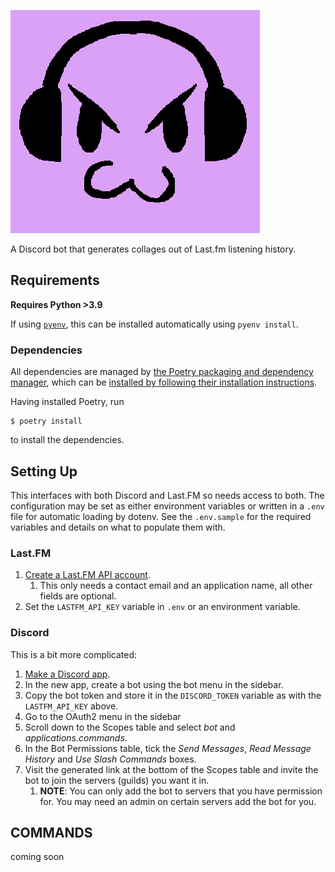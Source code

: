 ![icon](images/icon.png)

A Discord bot that generates collages out of Last.fm listening history.

## Requirements

**Requires Python >3.9**

If using [`pyenv`](https://github.com/pyenv/pyenv), this can be installed
automatically using `pyenv install`.

### Dependencies

All dependencies are managed by [the Poetry packaging and dependency
manager](https://python-poetry.org), which can be [installed by following their
installation instructions](https://python-poetry.org/docs/#installation).

Having installed Poetry, run

```console
$ poetry install
```

to install the dependencies.

## Setting Up

This interfaces with both Discord and Last.FM so needs access to both. The
configuration may be set as either environment variables or written in a
`.env` file for automatic loading by dotenv. See the `.env.sample` for the
required variables and details on what to populate them with.

### Last.FM

1. [Create a Last.FM API account](https://www.last.fm/api/account/create).
	1. This only needs a contact email and an application name, all other fields
		 are optional.
1. Set the `LASTFM_API_KEY` variable in `.env` or an environment variable.

### Discord

This is a bit more complicated:

1. [Make a Discord app](https://discord.com/developers/applications).
1. In the new app, create a bot using the bot menu in the sidebar.
1. Copy the bot token and store it in the `DISCORD_TOKEN` variable as with the
	 `LASTFM_API_KEY` above.
1. Go to the OAuth2 menu in the sidebar
1. Scroll down to the Scopes table and select _bot_ and
	 _applications.commands_.
1. In the Bot Permissions table, tick the _Send Messages_, _Read Message
	 History_ and _Use Slash Commands_ boxes.
1. Visit the generated link at the bottom of the Scopes table and invite the
	 bot to join the servers (guilds) you want it in.
	1. **NOTE**: You can only add the bot to servers that you have permission
		 for. You may need an admin on certain servers add the bot for you.

## COMMANDS

coming soon
